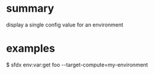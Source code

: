 # summary

display a single config value for an environment

# examples

$ sfdx env:var:get foo --target-compute=my-environment
